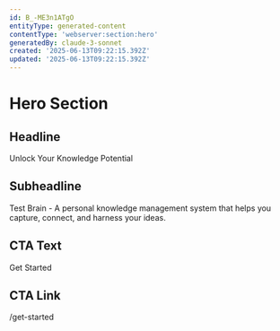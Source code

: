 ```yaml
---
id: B_-ME3n1ATgO
entityType: generated-content
contentType: 'webserver:section:hero'
generatedBy: claude-3-sonnet
created: '2025-06-13T09:22:15.392Z'
updated: '2025-06-13T09:22:15.392Z'
---
```

# Hero Section

## Headline
Unlock Your Knowledge Potential

## Subheadline
Test Brain - A personal knowledge management system that helps you capture, connect, and harness your ideas.

## CTA Text
Get Started

## CTA Link
/get-started
